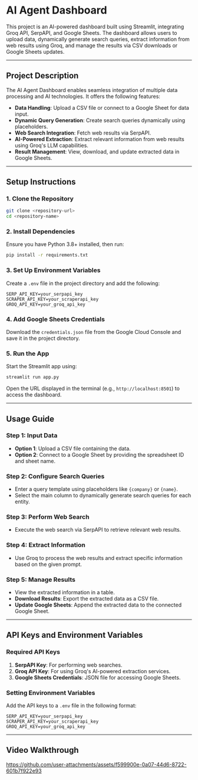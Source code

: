 
# AI Agent Dashboard

This project is an AI-powered dashboard built using Streamlit, integrating Groq API, SerpAPI, and Google Sheets. The dashboard allows users to upload data, dynamically generate search queries, extract information from web results using Groq, and manage the results via CSV downloads or Google Sheets updates.

---

## Project Description

The AI Agent Dashboard enables seamless integration of multiple data processing and AI technologies. It offers the following features:
- **Data Handling**: Upload a CSV file or connect to a Google Sheet for data input.
- **Dynamic Query Generation**: Create search queries dynamically using placeholders.
- **Web Search Integration**: Fetch web results via SerpAPI.
- **AI-Powered Extraction**: Extract relevant information from web results using Groq's LLM capabilities.
- **Result Management**: View, download, and update extracted data in Google Sheets.

---

## Setup Instructions

### **1. Clone the Repository**
```bash
git clone <repository-url>
cd <repository-name>
```

### **2. Install Dependencies**
Ensure you have Python 3.8+ installed, then run:
```bash
pip install -r requirements.txt
```

### **3. Set Up Environment Variables**
Create a `.env` file in the project directory and add the following:
```plaintext
SERP_API_KEY=your_serpapi_key
SCRAPER_API_KEY=your_scraperapi_key
GROQ_API_KEY=your_groq_api_key
```

### **4. Add Google Sheets Credentials**
Download the `credentials.json` file from the Google Cloud Console and save it in the project directory.

### **5. Run the App**
Start the Streamlit app using:
```bash
streamlit run app.py
```
Open the URL displayed in the terminal (e.g., `http://localhost:8501`) to access the dashboard.

---

## Usage Guide

### **Step 1: Input Data**
- **Option 1**: Upload a CSV file containing the data.
- **Option 2**: Connect to a Google Sheet by providing the spreadsheet ID and sheet name.

### **Step 2: Configure Search Queries**
- Enter a query template using placeholders like `{company}` or `{name}`.
- Select the main column to dynamically generate search queries for each entity.

### **Step 3: Perform Web Search**
- Execute the web search via SerpAPI to retrieve relevant web results.

### **Step 4: Extract Information**
- Use Groq to process the web results and extract specific information based on the given prompt.

### **Step 5: Manage Results**
- View the extracted information in a table.
- **Download Results**: Export the extracted data as a CSV file.
- **Update Google Sheets**: Append the extracted data to the connected Google Sheet.

---

## API Keys and Environment Variables

### **Required API Keys**
1. **SerpAPI Key**: For performing web searches.
2. **Groq API Key**: For using Groq's AI-powered extraction services.
3. **Google Sheets Credentials**: JSON file for accessing Google Sheets.

### **Setting Environment Variables**
Add the API keys to a `.env` file in the following format:
```plaintext
SERP_API_KEY=your_serpapi_key
SCRAPER_API_KEY=your_scraperapi_key
GROQ_API_KEY=your_groq_api_key
```

---

## Video Walkthrough



https://github.com/user-attachments/assets/f599900e-0a07-44d6-8722-601b7f922e93

